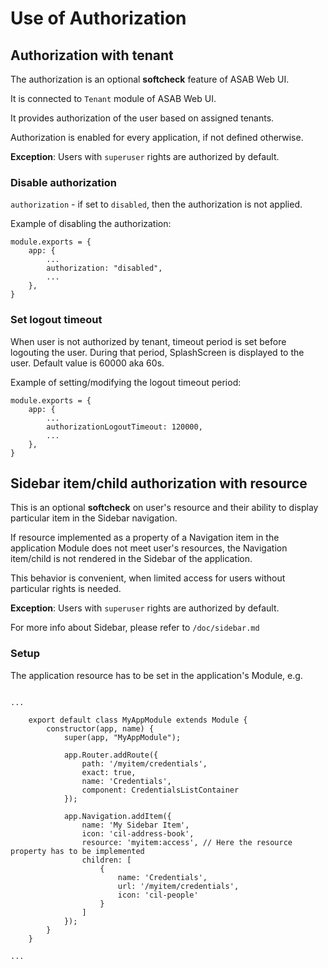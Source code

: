 # Use of Authorization

## Authorization with tenant

The authorization is an optional **softcheck** feature of ASAB Web UI.

It is connected to `Tenant` module of ASAB Web UI.

It provides authorization of the user based on assigned tenants.

Authorization is enabled for every application, if not defined otherwise.

**Exception**: Users with `superuser` rights are authorized by default.

### Disable authorization

`authorization` - if set to `disabled`, then the authorization is not applied.

Example of disabling the authorization:

```
module.exports = {
	app: {
		...
		authorization: "disabled",
		...
	},
}
```

### Set logout timeout

When user is not authorized by tenant, timeout period is set before logouting the user. During that period, SplashScreen is displayed to the user. Default value is 60000 aka 60s.

Example of setting/modifying the logout timeout period:

```
module.exports = {
	app: {
		...
		authorizationLogoutTimeout: 120000,
		...
	},
}
```


## Sidebar item/child authorization with resource

This is an optional **softcheck** on user's resource and their ability to display particular item in the Sidebar navigation.

If resource implemented as a property of a Navigation item in the application Module does not meet user's resources, the Navigation item/child is not rendered in the Sidebar of the application.

This behavior is convenient, when limited access for users without particular rights is needed.

**Exception**: Users with `superuser` rights are authorized by default.

For more info about Sidebar, please refer to `/doc/sidebar.md`

### Setup

The application resource has to be set in the application's Module, e.g.

```

...

	export default class MyAppModule extends Module {
		constructor(app, name) {
			super(app, "MyAppModule");

			app.Router.addRoute({
				path: '/myitem/credentials',
				exact: true,
				name: 'Credentials',
				component: CredentialsListContainer
			});

			app.Navigation.addItem({
				name: 'My Sidebar Item',
				icon: 'cil-address-book',
				resource: 'myitem:access', // Here the resource property has to be implemented
				children: [
					{
						name: 'Credentials',
						url: '/myitem/credentials',
						icon: 'cil-people'
					}
				]
			});
		}
	}

...

```
